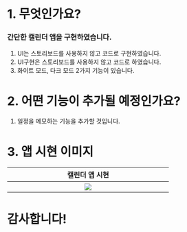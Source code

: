 # 1. 무엇인가요?
### 간단한 캘린더 앱을 구현하였습니다.
1. UI는 스토리보드를 사용하지 않고 코드로 구현하였습니다.
1. UI구현은 스토리보드를 사용하지 않고 코드로 하였습니다.
2. 화이트 모드, 다크 모드 2가지 기능이 있습니다.

# 2. 어떤 기능이 추가될 예정인가요?
1. 일정을 메모하는 기능을 추가할 것입니다.
# 3. 앱 시현 이미지
<table>
  <tr>
    <th width="30%">캘린더 앱 시현</th>
  </tr>
  <tr>
    <th rowspan="9"><img src="https://user-images.githubusercontent.com/47823405/53235139-75460300-36d4-11e9-9424-7866606c7d5b.gif"></th>
     </tr>
<table>
  
  
# 감사합니다!
